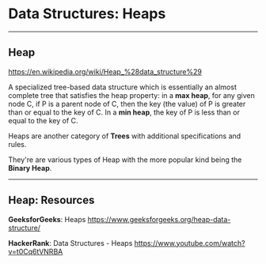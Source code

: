# Data Structures: Heaps

---

## Heap

<https://en.wikipedia.org/wiki/Heap_%28data_structure%29>

A specialized tree-based data structure which is essentially an almost complete tree that satisfies the heap property: in a **max heap**, for any given node C, if P is a parent node of C, then the key (the value) of P is greater than or equal to the key of C. In a **min heap**, the key of P is less than or equal to the key of C.

Heaps are another category of **Trees** with additional specifications and rules.

They're are various types of Heap with the more popular kind being the **Binary Heap**.

---

## Heap: Resources

**GeeksforGeeks**: Heaps
<https://www.geeksforgeeks.org/heap-data-structure/>

**HackerRank**: Data Structures - Heaps
<https://www.youtube.com/watch?v=t0Cq6tVNRBA>
